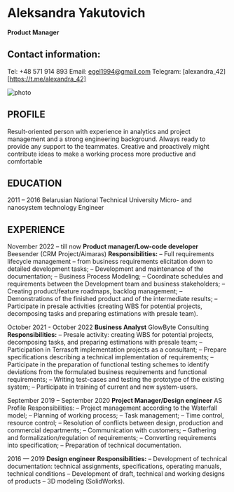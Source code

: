 # Aleksandra Yakutovich
**Product Manager**

## Contact information:
Tel: +48 571 914 893
Email: egel1994@gmail.com
Telegram: [alexandra_42][https://t.me/alexandra_42]

![photo](/img/photo_cv.jpg)


## PROFILE

Result-oriented person with experience in analytics and project management and a strong engineering background. Always ready to provide any support to the teammates. Creative and proactively might contribute ideas to make a working process more productive and comfortable

## EDUCATION
2011 – 2016 Belarusian National Technical University
Micro- and nanosystem technology
Engineer

## EXPERIENCE

November 2022 – till now
**Product manager/Low-code developer**
Beesender (CRM Project/Aimaras)
**Responsibilities:**
– Full requirements lifecycle management – from business requirements elicitation down to detailed development tasks;
– Development and maintenance of the documentation;
– Business Process Modeling;
– Coordinate schedules and requirements between the Development team and business stakeholders;
– Creating product/feature roadmaps, backlog management;
– Demonstrations of the finished product and of the intermediate results;
– Participate in presale activities (creating WBS for potential projects, decomposing tasks and preparing estimations with presale team).

October 2021 - October 2022
**Business Analyst**
GlowByte Consulting
**Responsibilities:**
– Presale activity: creating WBS for potential projects, decomposing tasks, and preparing estimations with presale team;
– Participation in Terrasoft implementation projects as a consultant;
– Prepare specifications describing a technical implementation of requirements;
– Participate in the preparation of functional testing schemes to identify deviations from the formulated business requirements and functional requirements;
– Writing test-cases and testing the prototype of the existing system;
– Participate in training of current and new system-users.

September 2019 – September 2020
**Project Manager/Design engineer**
AS Profile
Responsibilities:
– Project management according to the Waterfall model;
– Planning of working process;
– Task management;
– Time control, resource control;
– Resolution of conflicts between design, production and commercial departments;
– Communication with customers;
– Gathering and formalization/regulation of requirements;
– Converting requirements into specification;
– Preparation of technical documentation.

2016 — 2019
**Design engineer**
**Responsibilities:**
– Development of technical documentation: technical assignments,
specifications, operating manuals, technical conditions
– Development of draft, technical and working designs of products
– 3D modeling (SolidWorks).